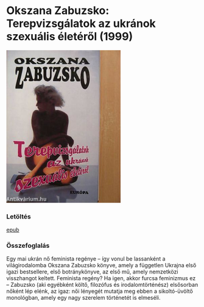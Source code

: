 # <a name="id_468">Okszana Zabuzsko: Terepvizsgálatok az ukránok szexuális életéről (1999)</a>
<img src="https://github.com/BercziSandor/calibre_lib/raw/main/Okszana%20Zabuzsko/Terepvizsgalatok%20az%20ukranok%20szexualis%20eleterol%20%28468%29/cover.jpg" alt="cover" width="300"/>

### Letöltés
[epub](https://github.com/BercziSandor/calibre_lib/raw/main/Okszana%20Zabuzsko/Terepvizsgalatok%20az%20ukranok%20szexualis%20eleterol%20%28468%29/Terepvizsgalatok%20az%20ukranok%20sze%20-%20Okszana%20Zabuzsko.epub)

### Összefoglalás
<div>
<p>Egy mai ukrán nő feminista regénye – így vonul be lassanként a világirodalomba Okszana Zabuzsko könyve, amely a független Ukrajna első igazi bestsellere, első botránykönyve, az első mű, amely nemzetközi visszhangot keltett. Feminista regény? Ha igen, akkor furcsa feminizmus ez – Zabuzsko (aki egyébként költő, filozófus és irodalomtörténész) elsősorban nőként lép elénk, az igaz: női lényegét mutatja meg ebben a sikoltó-üvöltő monológban, amely egy nagy szerelem történetét is elmeséli.</p></div>

